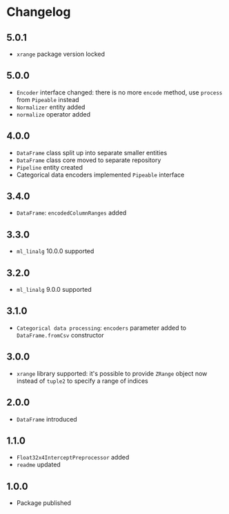 # Changelog

## 5.0.1
- `xrange` package version locked

## 5.0.0
- `Encoder` interface changed: there is no more `encode` method, use `process` from `Pipeable` instead
- `Normalizer` entity added
- `normalize` operator added

## 4.0.0
- `DataFrame` class split up into separate smaller entities
- `DataFrame` class core moved to separate repository
- `Pipeline` entity created
- Categorical data encoders implemented `Pipeable` interface

## 3.4.0
- `DataFrame`: `encodedColumnRanges` added

## 3.3.0
- `ml_linalg` 10.0.0 supported

## 3.2.0
- `ml_linalg` 9.0.0 supported

## 3.1.0
- `Categorical data processing`: `encoders` parameter added to `DataFrame.fromCsv` constructor

## 3.0.0
- `xrange` library supported: it's possible to provide `ZRange` object now instead of `tuple2` to specify a range of 
indices 

## 2.0.0
- `DataFrame` introduced

## 1.1.0
- `Float32x4InterceptPreprocessor` added
- `readme` updated

## 1.0.0
- Package published